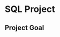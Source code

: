<h1>SQL Project</h1>
<a href="![world layoffs](https://github.com/RajalakshmiSubramanian11/SQL-Project/assets/173561058/c36562e8-c827-4f4a-9b5b-e57096edaf19)"></a>
<h2>Project Goal</h2>
